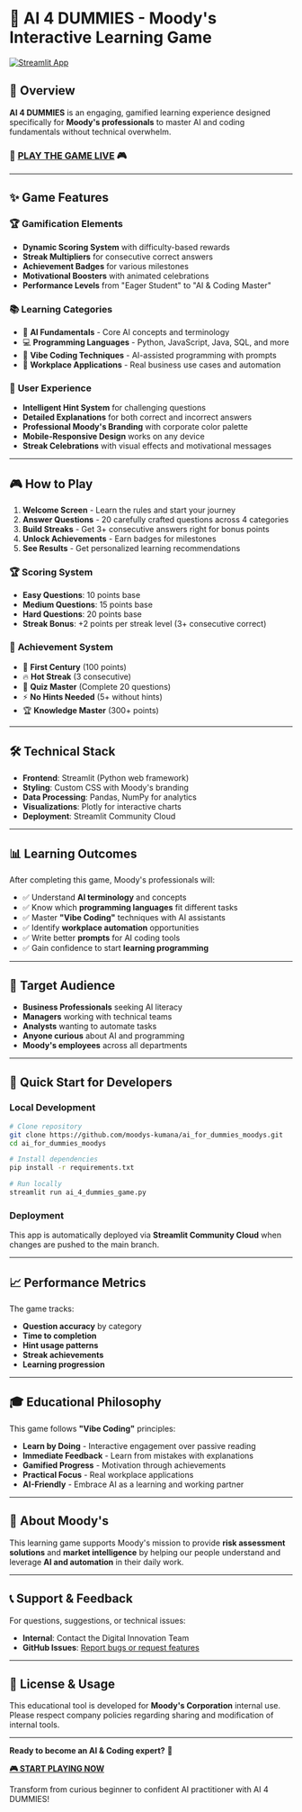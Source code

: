 # 🤖 AI 4 DUMMIES - Moody's Interactive Learning Game

[![Streamlit App](https://static.streamlit.io/badges/streamlit_badge_black_white.svg)](https://your-app-url.streamlit.app)

## 🎯 Overview

**AI 4 DUMMIES** is an engaging, gamified learning experience designed specifically for **Moody's professionals** to master AI and coding fundamentals without technical overwhelm.

### 🚀 **[PLAY THE GAME LIVE](https://your-app-url.streamlit.app)** 🎮

---

## ✨ Game Features

### 🏆 **Gamification Elements**
- **Dynamic Scoring System** with difficulty-based rewards
- **Streak Multipliers** for consecutive correct answers  
- **Achievement Badges** for various milestones
- **Motivational Boosters** with animated celebrations
- **Performance Levels** from "Eager Student" to "AI & Coding Master"

### 📚 **Learning Categories**
- 🤖 **AI Fundamentals** - Core AI concepts and terminology
- 💻 **Programming Languages** - Python, JavaScript, Java, SQL, and more
- 🎯 **Vibe Coding Techniques** - AI-assisted programming with prompts
- 🏢 **Workplace Applications** - Real business use cases and automation

### 🎨 **User Experience**
- **Intelligent Hint System** for challenging questions
- **Detailed Explanations** for both correct and incorrect answers
- **Professional Moody's Branding** with corporate color palette
- **Mobile-Responsive Design** works on any device
- **Streak Celebrations** with visual effects and motivational messages

---

## 🎮 How to Play

1. **Welcome Screen** - Learn the rules and start your journey
2. **Answer Questions** - 20 carefully crafted questions across 4 categories  
3. **Build Streaks** - Get 3+ consecutive answers right for bonus points
4. **Unlock Achievements** - Earn badges for milestones
5. **See Results** - Get personalized learning recommendations

### 🏆 **Scoring System**
- **Easy Questions**: 10 points base
- **Medium Questions**: 15 points base  
- **Hard Questions**: 20 points base
- **Streak Bonus**: +2 points per streak level (3+ consecutive correct)

### 🎊 **Achievement System**
- 🥉 **First Century** (100 points)
- 🔥 **Hot Streak** (3 consecutive)
- 👑 **Quiz Master** (Complete 20 questions)
- ⚡ **No Hints Needed** (5+ without hints)
- 🏆 **Knowledge Master** (300+ points)

---

## 🛠 Technical Stack

- **Frontend**: Streamlit (Python web framework)
- **Styling**: Custom CSS with Moody's branding
- **Data Processing**: Pandas, NumPy for analytics
- **Visualizations**: Plotly for interactive charts
- **Deployment**: Streamlit Community Cloud

---

## 📊 Learning Outcomes

After completing this game, Moody's professionals will:

- ✅ Understand **AI terminology** and concepts
- ✅ Know which **programming languages** fit different tasks  
- ✅ Master **"Vibe Coding"** techniques with AI assistants
- ✅ Identify **workplace automation** opportunities
- ✅ Write better **prompts** for AI coding tools
- ✅ Gain confidence to start **learning programming**

---

## 🎯 Target Audience

- **Business Professionals** seeking AI literacy
- **Managers** working with technical teams
- **Analysts** wanting to automate tasks  
- **Anyone curious** about AI and programming
- **Moody's employees** across all departments

---

## 🚀 Quick Start for Developers

### Local Development
```bash
# Clone repository
git clone https://github.com/moodys-kumana/ai_for_dummies_moodys.git
cd ai_for_dummies_moodys

# Install dependencies  
pip install -r requirements.txt

# Run locally
streamlit run ai_4_dummies_game.py
```

### Deployment
This app is automatically deployed via **Streamlit Community Cloud** when changes are pushed to the main branch.

---

## 📈 Performance Metrics

The game tracks:
- **Question accuracy** by category
- **Time to completion**
- **Hint usage patterns** 
- **Streak achievements**
- **Learning progression**

---

## 🎓 Educational Philosophy

This game follows **"Vibe Coding"** principles:
- **Learn by Doing** - Interactive engagement over passive reading
- **Immediate Feedback** - Learn from mistakes with explanations
- **Gamified Progress** - Motivation through achievements  
- **Practical Focus** - Real workplace applications
- **AI-Friendly** - Embrace AI as a learning and working partner

---

## 🏢 About Moody's

This learning game supports Moody's mission to provide **risk assessment solutions** and **market intelligence** by helping our people understand and leverage **AI and automation** in their daily work.

---

## 📞 Support & Feedback

For questions, suggestions, or technical issues:
- **Internal**: Contact the Digital Innovation Team
- **GitHub Issues**: [Report bugs or request features](https://github.com/moodys-kumana/ai_for_dummies_moodys/issues)

---

## 📄 License & Usage

This educational tool is developed for **Moody's Corporation** internal use. Please respect company policies regarding sharing and modification of internal tools.

---

**Ready to become an AI & Coding expert?** 🚀

[**🎮 START PLAYING NOW**](https://your-app-url.streamlit.app)

Transform from curious beginner to confident AI practitioner with AI 4 DUMMIES!
